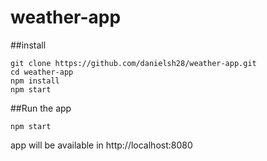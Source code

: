 # weather-app

##install 

```
git clone https://github.com/danielsh28/weather-app.git
cd weather-app
npm install
npm start
```
##Run the app
```
npm start
```
app will be available in  http://localhost:8080
